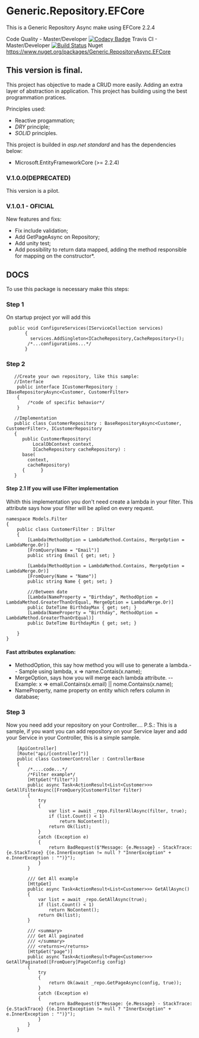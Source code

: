 # Generic.Repository.EFCore
This is a Generic Repository Async make using EFCore 2.2.4

Code Quality - Master/Developer
[![Codacy Badge](https://api.codacy.com/project/badge/Grade/b2b523e13d4b490187071837e8574570)](https://www.codacy.com/app/guilhermecaixeta/Generic.Service.DotNetCore2.2?utm_source=github.com&amp;utm_medium=referral&amp;utm_content=guilhermecaixeta/Generic.Service.DotNetCore2.2&amp;utm_campaign=Badge_Grade)
Travis CI - Master/Developer
[![Build Status](https://travis-ci.org/guilhermecaixeta/Generic.Repository.EFCore.svg?branch=master)](https://travis-ci.org/guilhermecaixeta/Generic.Repository.EFCore)
Nuget
https://www.nuget.org/packages/Generic.RepositoryAsync.EFCore

## This version is final.

This project has objective to made a CRUD more easily.
Adding an extra layer of abstraction in application.
This project has building using the best programmation pratices.

Principles used:
   * Reactive progammation;
   * *DRY* principle;
   * *SOLID* principles.

This project is builded in *asp.net standard* and has the dependencies below:
   * Microsoft.EntityFrameworkCore (>= 2.2.4)

### V.1.0.0(DEPRECATED)
This version is a pilot.

### V.1.0.1 - OFICIAL
New features and fixs:
* Fix include validation;
* Add GetPageAsync on Repository;
* Add unity test; 
* Add possibility to return data mapped, adding the method responsible for mapping on the constructor*.

 ## DOCS
 To use this package is necessary make this steps:

 ### Step 1
 On startup project yor will add this

 ```
  public void ConfigureServices(IServiceCollection services)
        {
          services.AddSingleton<ICacheRepository,CacheRepository>();
         /*...configurations...*/
        }
 ```
 

 ### Step 2
```
   //Create your own repository, like this sample:
   //Interface
    public interface ICustomerRepository : IBaseRepositoryAsync<Customer, CustomerFilter>
    {   
        /*code of specific behavior*/
    }

   //Implementation   
   public class CustomerRepository : BaseRepositoryAsync<Customer, CustomerFilter>, ICustomerRepository
   {
      public CustomerRepository(
          LocalDbContext context, 
          ICacheRepository cacheRepository) : 
      base(
        context, 
        cacheRepository)
      {      }
   }
```

#### Step 2.1 If you will use IFilter implementation
Whith this implementation you don't need create a lambda in your filter.
This attribute says how your filter will be aplied on every request.
```
namespace Models.Filter
{
    public class CustomerFilter : IFilter
    {
        [Lambda(MethodOption = LambdaMethod.Contains, MergeOption = LambdaMerge.Or)]
        [FromQuery(Name = "Email")]
        public string Email { get; set; }

        [Lambda(MethodOption = LambdaMethod.Contains, MergeOption = LambdaMerge.Or)]
        [FromQuery(Name = "Name")]
        public string Name { get; set; }
        
        ///Between date
        [Lambda(NameProperty = "Birthday", MethodOption = LambdaMethod.GreaterThanOrEqual, MergeOption = LambdaMerge.Or)]
        public DateTime BirthdayMax { get; set; }
        [Lambda(NameProperty = "Birthday", MethodOption = LambdaMethod.GreaterThanOrEqual)]
        public DateTime BirthdayMin { get; set; }

    }
}
```

#### Fast attributes explanation:
* MethodOption, this say how method you will use to generate a lambda.-- Sample using lambda, x => name.Contais(x.name);
* MergeOption, says how you will merge each lambda attribute. -- Example: x => email.Contains(x.email) || nome.Contains(x.name);
* NameProperty, name property on entity which refers column in database;

 ### Step 3
 Now you need add your repository on your Controller....
 P.S.: This is a sample, if you want you can add repository on your Service layer and add your Service in your Controller, this is a simple sample.

```
    [ApiController]
    [Route("api/[controller]")]
    public class CustomerController : ControllerBase
    {
        /*....code...*/
        /*Filter example*/
        [HttpGet("filter")]
        public async Task<ActionResult<List<Customer>>> GetAllFilterAsync([FromQuery]CustomerFilter filter)
        {
            try
            {
                var list = await _repo.FilterAllAsync(filter, true);
                if (list.Count() < 1)
                    return NoContent();
                return Ok(list);
            }
            catch (Exception e)
            {
                return BadRequest($"Message: {e.Message} - StackTrace: {e.StackTrace} {(e.InnerException != null ? "InnerException" + e.InnerException : "")}");
            }
        }

        /// Get All example
        [HttpGet]
        public async Task<ActionResult<List<Customer>>> GetAllAsync()
        {
            var list = await _repo.GetAllAsync(true);
            if (list.Count() < 1)
                return NoContent();
            return Ok(list);
        }

        /// <summary>
        /// Get All paginated
        /// </summary>
        /// <returns></returns>
        [HttpGet("page")]
        public async Task<ActionResult<Page<Customer>>> GetAllPaginated([FromQuery]PageConfig config)
        {
            try
            {
                return Ok(await _repo.GetPageAsync(config, true));
            }
            catch (Exception e)
            {
                return BadRequest($"Message: {e.Message} - StackTrace: {e.StackTrace} {(e.InnerException != null ? "InnerException" + e.InnerException : "")}");
            }
        }
    }

```

